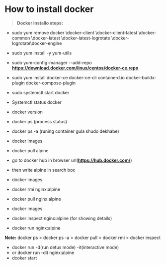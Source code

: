 # How to install docker

> **Docker installo steps:**
- sudo yum remove docker \docker-client \docker-client-latest \docker-common \docker-latest \docker-latest-logrotate \docker-logrotate\docker-engine
- sudo yum install -y yum-utils
- sudo yum-config-manager --add-repo **https://download.docker.com/linux/centos/docker-ce.repo**
- sudo yum install docker-ce docker-ce-cli containerd.io docker-buildx-plugin docker-compose-plugin
- sudo systemctl start docker

- Systemctl status docker
-  docker version
- docker ps  (process status)
- docker ps -a (runing container gula shudo dekhabe)
- docker images
- docker pull alpine
- go to docker hub in browser url(**https://hub.docker.com/**)
- then write  alpine  in search box

- docker images
- docker rmi nginx:alpine
- docker pull nginx:alpine
- docker images
- docker inspect nginx:alpine (for showing details)
- docker run nginx:alpine 

**Note:** docker ps > docker ps -a > docker pull > docker rmi > docker inspect

- docker run -d(run detus mode) -it(interactive mode)
- or docker run -dit nginx:alpine
- dcoker start 
